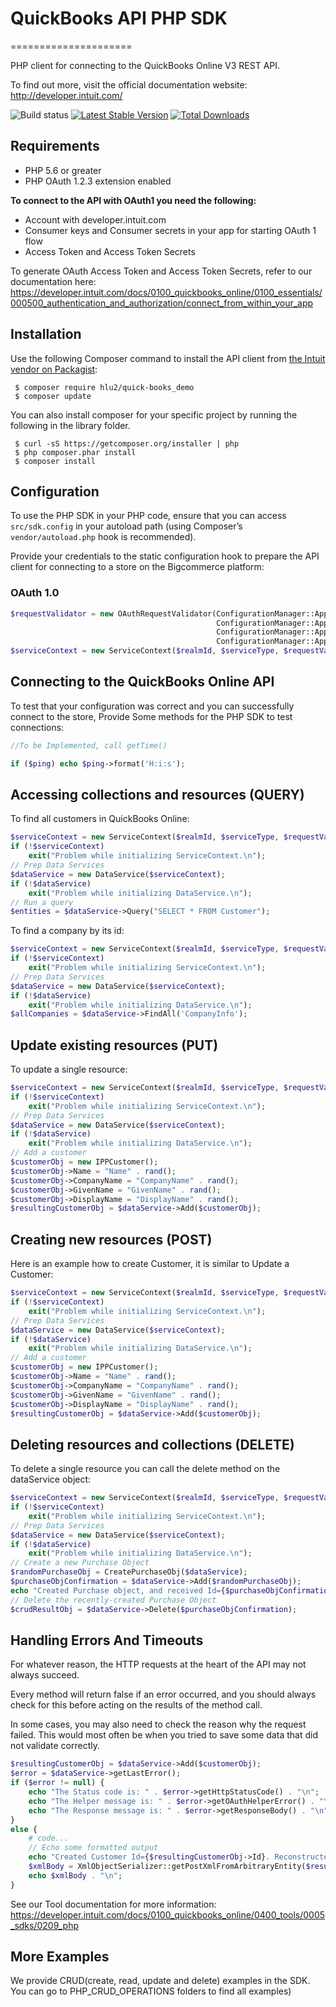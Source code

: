 # QuickBooks API PHP SDK
=====================

PHP client for connecting to the QuickBooks Online V3 REST API.

To find out more, visit the official documentation website:
http://developer.intuit.com/

![Build status](https://travis-ci.org/hlu2/QuickBooks_Demo.svg?branch=master)
[![Latest Stable Version](https://poser.pugx.org/hlu2/quick-books_demo/v/stable)](https://packagist.org/packages/hlu2/quick-books_demo)
[![Total Downloads](https://poser.pugx.org/hlu2/quick-books_demo/downloads)](https://packagist.org/packages/hlu2/quick-books_demo)

Requirements
------------

- PHP 5.6 or greater
- PHP OAuth 1.2.3 extension enabled

**To connect to the API with OAuth1 you need the following:**

- Account with developer.intuit.com
- Consumer keys and Consumer secrets in your app for starting OAuth 1 flow
- Access Token and Access Token Secrets

To generate OAuth Access Token and Access Token Secrets, refer to our documentation here: https://developer.intuit.com/docs/0100_quickbooks_online/0100_essentials/000500_authentication_and_authorization/connect_from_within_your_app

Installation
------------

Use the following Composer command to install the
API client from [the Intuit vendor on Packagist](https://packagist.org/packages/hlu2/quick-books_demo):

~~~shell
 $ composer require hlu2/quick-books_demo
 $ composer update
~~~

You can also install composer for your specific project by running the following in the library folder.

~~~shell
 $ curl -sS https://getcomposer.org/installer | php
 $ php composer.phar install
 $ composer install
~~~

Configuration
-------------

To use the PHP SDK in your PHP code, ensure that you can access `src/sdk.config`
in your autoload path (using Composer’s `vendor/autoload.php` hook is recommended).

Provide your credentials to the static configuration hook to prepare the API client
for connecting to a store on the Bigcommerce platform:


### OAuth 1.0
~~~php
$requestValidator = new OAuthRequestValidator(ConfigurationManager::AppSettings('AccessToken'),
                                              ConfigurationManager::AppSettings('AccessTokenSecret'),
                                              ConfigurationManager::AppSettings('ConsumerKey'),
                                              ConfigurationManager::AppSettings('ConsumerSecret'));
$serviceContext = new ServiceContext($realmId, $serviceType, $requestValidator);
~~~

Connecting to the QuickBooks Online API
-----------------------

To test that your configuration was correct and you can successfully connect to
the store, Provide Some methods for the PHP SDK to test connections:

~~~php
//To be Implemented, call getTime()

if ($ping) echo $ping->format('H:i:s');
~~~

Accessing collections and resources (QUERY)
-----------------------------------------

To find all customers in QuickBooks Online:

~~~php
$serviceContext = new ServiceContext($realmId, $serviceType, $requestValidator);
if (!$serviceContext)
	exit("Problem while initializing ServiceContext.\n");
// Prep Data Services
$dataService = new DataService($serviceContext);
if (!$dataService)
	exit("Problem while initializing DataService.\n");
// Run a query
$entities = $dataService->Query("SELECT * FROM Customer");
~~~

To find a company by its id:

~~~php
$serviceContext = new ServiceContext($realmId, $serviceType, $requestValidator);
if (!$serviceContext)
	exit("Problem while initializing ServiceContext.\n");
// Prep Data Services
$dataService = new DataService($serviceContext);
if (!$dataService)
	exit("Problem while initializing DataService.\n");
$allCompanies = $dataService->FindAll('CompanyInfo');
~~~

Update existing resources (PUT)
---------------------------------

To update a single resource:

~~~php
$serviceContext = new ServiceContext($realmId, $serviceType, $requestValidator);
if (!$serviceContext)
	exit("Problem while initializing ServiceContext.\n");
// Prep Data Services
$dataService = new DataService($serviceContext);
if (!$dataService)
	exit("Problem while initializing DataService.\n");
// Add a customer
$customerObj = new IPPCustomer();
$customerObj->Name = "Name" . rand();
$customerObj->CompanyName = "CompanyName" . rand();
$customerObj->GivenName = "GivenName" . rand();
$customerObj->DisplayName = "DisplayName" . rand();
$resultingCustomerObj = $dataService->Add($customerObj);
~~~

Creating new resources (POST)
-----------------------------

Here is an example how to create Customer, it is similar to Update a Customer:

~~~php
$serviceContext = new ServiceContext($realmId, $serviceType, $requestValidator);
if (!$serviceContext)
	exit("Problem while initializing ServiceContext.\n");
// Prep Data Services
$dataService = new DataService($serviceContext);
if (!$dataService)
	exit("Problem while initializing DataService.\n");
// Add a customer
$customerObj = new IPPCustomer();
$customerObj->Name = "Name" . rand();
$customerObj->CompanyName = "CompanyName" . rand();
$customerObj->GivenName = "GivenName" . rand();
$customerObj->DisplayName = "DisplayName" . rand();
$resultingCustomerObj = $dataService->Add($customerObj);
~~~


Deleting resources and collections (DELETE)
-------------------------------------------

To delete a single resource you can call the delete method on the dataService object:

~~~php
$serviceContext = new ServiceContext($realmId, $serviceType, $requestValidator);
if (!$serviceContext)
	exit("Problem while initializing ServiceContext.\n");
// Prep Data Services
$dataService = new DataService($serviceContext);
if (!$dataService)
	exit("Problem while initializing DataService.\n");
// Create a new Purchase Object
$randomPurchaseObj = CreatePurchaseObj($dataService);
$purchaseObjConfirmation = $dataService->Add($randomPurchaseObj);
echo "Created Purchase object, and received Id={$purchaseObjConfirmation->Id}\n";
// Delete the recently-created Purchase Object
$crudResultObj = $dataService->Delete($purchaseObjConfirmation);

~~~

Handling Errors And Timeouts
----------------------------

For whatever reason, the HTTP requests at the heart of the API may not always
succeed.

Every method will return false if an error occurred, and you should always
check for this before acting on the results of the method call.

In some cases, you may also need to check the reason why the request failed.
This would most often be when you tried to save some data that did not validate
correctly.

~~~php
$resultingCustomerObj = $dataService->Add($customerObj);
$error = $dataService->getLastError();
if ($error != null) {
    echo "The Status code is: " . $error->getHttpStatusCode() . "\n";
    echo "The Helper message is: " . $error->getOAuthHelperError() . "\n";
    echo "The Response message is: " . $error->getResponseBody() . "\n";
}
else {
    # code...
    // Echo some formatted output
    echo "Created Customer Id={$resultingCustomerObj->Id}. Reconstructed response body:\n\n";
    $xmlBody = XmlObjectSerializer::getPostXmlFromArbitraryEntity($resultingCustomerObj, $urlResource);
    echo $xmlBody . "\n";
}
~~~

See our Tool documentation for more information: https://developer.intuit.com/docs/0100_quickbooks_online/0400_tools/0005_sdks/0209_php

More Examples
----------------------------
We provide CRUD(create, read, update and delete) examples in the SDK. You can go to PHP_CRUD_OPERATIONS folders to find all examples)

